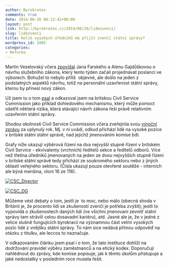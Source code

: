 ```yaml
---
author: Byrokrates
comments: true
date: 2014-06-26 06:12:42+00:00
layout: post
link: http://byrokrates.cz/2014/06/26/lidezvenci/
slug: lidezvenci
title: Kolik vysokých úředníků má přijít zvenčí státní správy?
wordpress_id: 1005
categories:
- Reforma
---
```


Martin Veselovský včera [zpovídal](http://video.aktualne.cz/dvtv/dvtv-25-6-2014-gajduskova-x-farsky-soukenka-ehl-madl/r~013e2770fc9711e3ba9c0025900fea04/) Jana Farského a Alenu Gajdůškovou o návrhu služebního zákona, který tento týden začali projednávat poslanci ve výborech. Bohužel to nebylo příliš  objevné, ale došlo na jeden z podstatných aspektů návrhu, totiž na personální uzavřenost státní správy, kterou by přinesl nový zákon.

<!-- more -->

Už jsem tu o tom [psal](/dvakrat-tri-orisky-sluzebniho-zakona) a odkazoval jsem na britskou Civil Service Commission jako příklad dohledového mechanismu, který může pomoct ošetřit některá rizika, která stávající návrh zákona řeší právě relativním uzavřením státní správy.

Shodou okolností Civil Service Commission včera zveřejnila svou [výroční zprávu](http://civilservicecommission.independent.gov.uk/news/civil-service-commission-annual-report-accounts-published-25-june-2014/) za uplynulý rok. Mj. v ní uvádí, odkud přichází lidé na vysoké pozice v britské státní státní správě, nad jejichž jmenováním komise bdí.

Grafy níže ukazují výběrová řízení na dva nejvyšší stupně řízení v britském Civil Service - ekvivalenty (vrchních) ředitelů sekce a ředitelů odborů. Více než třetina úředníků jmenovaných na jeden ze dvou nejvyšších stupně řízení v britské státní správě tedy přichází ze soukromého sektoru nebo z jiných oblastí veřejného sektoru. (Čísla ukazují pouze otevřené soutěže - interních ale bývá menšina, vloni 16 ze 116).

[![CSC_Director](http://byrokrates.cz/wp-content/uploads/2014/06/CSC_Director.png)](http://byrokrates.cz/wp-content/uploads/2014/06/CSC_Director.png)



[![CSC_DG](http://byrokrates.cz/wp-content/uploads/2014/06/CSC_DG.png)](http://byrokrates.cz/wp-content/uploads/2014/06/CSC_DG.png)

Můžeme vést debaty o tom, jestli je  to moc, nebo málo (obecná shoda v Británii je, že procento lidí se zkušeností zvenčí je potřeba zvýšit); jestli to vypovídá o zkušenostech daných lidí (ne všichni jmenovaní zevnitř státní správy tam strávili celou dosavadní kariéru), atd. Jasné ale je, že v jedné z velice slušně fungujících byrokracií na významnou část velmi vysokých pozic lidé z vnějšku státní správy. To nám sice nedává přímou odpověď na otázku z titulku, ale leccos to naznačuje.

V odkazovaném článku jsem psal i o tom, že tato instituce dohlíží na dodržování pravidel výběru zaměstnanců a na etický kodex. Doporučuji nahlédnout do zprávy, kde komise popisuje, jak k těmto úkolům přistupuje a jaké nedostatky v posledním roce musela řešit.


